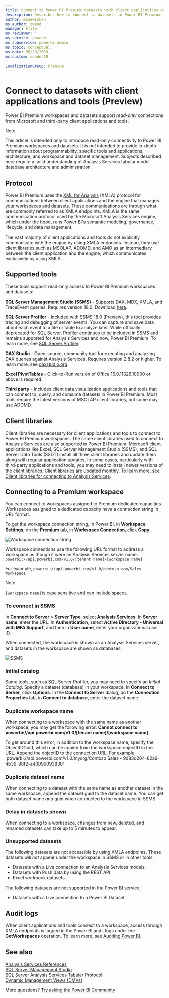 ```yaml
---
title: Connect to Power BI Premium datasets with client applications and tools (Preview)
description: Describes how to connect to datasets in Power BI Premium from client applications and tools.
author: minewiskan
ms.author: owend
manager: kfile
ms.reviewer: ''
ms.service: powerbi
ms.subservice: powerbi-admin
ms.topic: conceptual
ms.date: 05/20/2019
ms.custom: seodec18

LocalizationGroup: Premium
---
```


# Connect to datasets with client applications and tools (Preview)

Power BI Premium workspaces and datasets support *read-only* connections from Microsoft and third-party client applications and tools. 

> [!NOTE]
> This article is intended only to introduce read-only connectivity to Power BI Premium workspaces and datasets. It *is not* intended to provide in-depth information about programmability, specific tools and applications, architecture, and workspace and dataset management. Subjects described here require a solid understanding of Analysis Services tabular model database architecture and  administration.

## Protocol

Power BI Premium uses the [XML for Analysis](https://docs.microsoft.com/bi-reference/xmla/xml-for-analysis-xmla-reference) (XMLA) protocol for communications between client applications and the engine that manages your workspaces and datasets. These communications are through what are commonly referred to as XMLA endpoints. XMLA is the same communication protocol used by the Microsoft Analysis Services engine, which under the hood, runs Power BI's semantic modeling, governance, lifecycle, and data management. 

The vast majority of client applications and tools do not explicitly communicate with the engine by using XMLA endpoints. Instead, they use client libraries such as MSOLAP, ADOMD, and AMO as an intermediary between the client application and the engine, which communicates exclusively by using XMLA.


## Supported tools

These tools support read-only access to Power BI Premium workspaces and datasets:

**SQL Server Management Studio (SSMS)** - Supports DAX, MDX, XMLA, and TraceEvent queries. Requires version 18.0. Download [here](https://docs.microsoft.com/sql/ssms/download-sql-server-management-studio-ssms). 

**SQL Server Profiler** - Included with SSMS 18.0 (Preview), this tool provides tracing and debugging of server events. You can capture and save data about each event to a file or table to analyze later. While officially deprecated for SQL Server, Profiler continues to be included in SSMS and remains supported for Analysis Services and now, Power BI Premium. To learn more, see [SQL Server Profiler](https://docs.microsoft.com/sql/tools/sql-server-profiler/sql-server-profiler).

**DAX Studio** - Open-source, community tool for executing and analyzing DAX queries against Analysis Services. Requires version 2.8.2 or higher. To learn more, see [daxstudio.org](https://daxstudio.org/).

**Excel PivotTables** - Click-to-Run version of Office 16.0.11326.10000 or above is required.

**Third party** - Includes client data visualization applications and tools that can connect to, query, and consume datasets in Power BI Premium. Most tools require the latest versions of MSOLAP client libraries, but some may use ADOMD.

## Client libraries

Client libraries are necessary for client applications and tools to connect to Power BI Premium workspaces. The same client libraries used to connect to Analysis Services are also supported in Power BI Premium. Microsoft client applications like Excel, SQL Server Management Studio (SSMS), and SQL Server Data Tools (SSDT) install all three client libraries and update them along with regular application updates. In some cases, particularly with third-party applications and tools, you may need to install newer versions of the client libraries. Client libraries are updated monthly. To learn more, see [Client libraries for connecting to Analysis Services](https://docs.microsoft.com/azure/analysis-services/analysis-services-data-providers).

## Connecting to a Premium workspace

You can connect to workspaces assigned to Premium dedicated capacities. Workspaces assigned to a dedicated capacity have a connection string in URL format. 

To get the workspace connection string, in Power BI, in **Workspace Settings**, on the **Premium** tab, in **Workspace Connection**, click **Copy**.

![Workspace connection string](media/service-premium-connect-tools/connect-tools-workspace-connection.png)

Workspace connections use the following URL format to address a workspace as though it were an Analysis Services server name:   
`powerbi://api.powerbi.com/v1.0/[tenant name]/[workspace name]` 

For example, `powerbi://api.powerbi.com/v1.0/contoso.com/Sales Workspace`
> [!NOTE]
> `[workspace name]` is case sensitive and can include spaces. 

### To connect in SSMS

In **Connect to Server** > **Server Type**, select **Analysis Services**. In **Server name**, enter the URL. In **Authentication**, select **Active Directory - Universal with MFA Support**, and then in **User name**, enter your organizational user ID. 

When connected, the workspace is shown as an Analysis Services server, and datasets in the workspace are shown as databases.  

![SSMS](media/service-premium-connect-tools/connect-tools-ssms.png)

### Initial catalog

Some tools, such as SQL Server Profiler, you may need to specify an *Initial Catalog*. Specify a dataset (database) in your workspace. In **Connect to Server**, click **Options**. In the **Connect to Server** dialog, on the **Connection Properties** tab, in **Connect to database**, enter the dataset name.

### Duplicate workspace name

When connecting to a workspace with the same name as another workspace, you may get the following error: **Cannot connect to powerbi://api.powerbi.com/v1.0/[tenant name]/[workspace name].**

To get around this error, in addition to the workspace name, specify the ObjectIDGuid, which can be copied from the workspace objectID in the URL. Append the objectID to the connection URL. For example, `powerbi://api.powerbi.com/v1.0/myorg/Contoso Sales - 9d83d204-82a9-4b36-98f2-a40099093830'

### Duplicate dataset name

When connecting to a dataset with the same name as another dataset in the same workspace, append the dataset guid to the dataset name. You can get both dataset name *and* guid when connected to the workspace in SSMS. 

### Delay in datasets shown

When connecting to a workspace, changes from new, deleted, and renamed datasets can take up to 5 minutes to appear. 

### Unsupported datasets

The following datasets are not accessible by using XMLA endpoints. These datasets *will not* appear under the workspace in SSMS or in other tools: 

- Datasets with a Live connection to an Analysis Services models. 
- Datasets with Push data by using the REST API.
- Excel workbook datasets. 

The following datasets are not supported in the Power BI service:   

- Datasets with a Live connection to a Power BI Dataset.

## Audit logs 

When client applications and tools connect to a workspace, access through XMLA endpoints is logged in the Power BI audit logs under the **GetWorkspaces** operation. To learn more, see [Auditing Power BI](service-admin-auditing.md).

## See also

[Analysis Services References](https://docs.microsoft.com/bi-reference/#pivot=home&panel=home-all)   
[SQL Server Management Studio](https://docs.microsoft.com/sql/ssms/sql-server-management-studio-ssms)   
[SQL Server Analysis Services Tabular Protocol](https://docs.microsoft.com/openspecs/sql_server_protocols/ms-ssas-t/b98ed40e-c27a-4988-ab2d-c9c904fe13cf)   
[Dynamic Management Views (DMVs)](https://docs.microsoft.com/sql/analysis-services/instances/use-dynamic-management-views-dmvs-to-monitor-analysis-services)   


More questions? [Try asking the Power BI Community](https://community.powerbi.com/)
